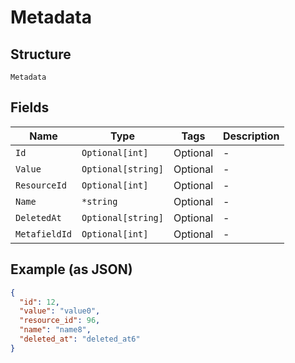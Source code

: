 
# Metadata

## Structure

`Metadata`

## Fields

| Name | Type | Tags | Description |
|  --- | --- | --- | --- |
| `Id` | `Optional[int]` | Optional | - |
| `Value` | `Optional[string]` | Optional | - |
| `ResourceId` | `Optional[int]` | Optional | - |
| `Name` | `*string` | Optional | - |
| `DeletedAt` | `Optional[string]` | Optional | - |
| `MetafieldId` | `Optional[int]` | Optional | - |

## Example (as JSON)

```json
{
  "id": 12,
  "value": "value0",
  "resource_id": 96,
  "name": "name8",
  "deleted_at": "deleted_at6"
}
```

